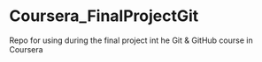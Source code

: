 # Coursera_FinalProjectGit
Repo for using during the final project int he Git &amp; GitHub course in Coursera
